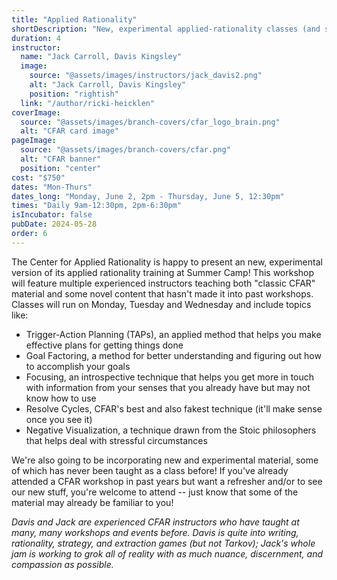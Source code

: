 ```yaml
---
title: "Applied Rationality"
shortDescription: "New, experimental applied-rationality classes (and some classics)"
duration: 4
instructor:
  name: "Jack Carroll, Davis Kingsley"
  image:
    source: "@assets/images/instructors/jack_davis2.png"
    alt: "Jack Carroll, Davis Kingsley"
    position: "rightish"
  link: "/author/ricki-heicklen"
coverImage:
  source: "@assets/images/branch-covers/cfar_logo_brain.png"
  alt: "CFAR card image"
pageImage:
  source: "@assets/images/branch-covers/cfar.png"
  alt: "CFAR banner"
  position: "center"
cost: "$750"
dates: "Mon-Thurs"
dates_long: "Monday, June 2, 2pm - Thursday, June 5, 12:30pm"
times: "Daily 9am-12:30pm, 2pm-6:30pm"
isIncubator: false
pubDate: 2024-05-28
order: 6
---
```


The Center for Applied Rationality is happy to present an new, experimental version of its applied rationality training at Summer Camp! This workshop will feature multiple experienced instructors teaching both "classic CFAR" material and some novel content that hasn't made it into past workshops. Classes will run on Monday, Tuesday and Wednesday and include topics like:

- Trigger-Action Planning (TAPs), an applied method that helps you make effective plans for getting things done
- Goal Factoring, a method for better understanding and figuring out how to accomplish your goals
- Focusing, an introspective technique that helps you get more in touch with information from your senses that you already have but may not know how to use
- Resolve Cycles, CFAR's best and also fakest technique (it'll make sense once you see it)
- Negative Visualization, a technique drawn from the Stoic philosophers that helps deal with stressful circumstances

We're also going to be incorporating new and experimental material, some of which has never been taught as a class before! If you've already attended a CFAR workshop in past years but want a refresher and/or to see our new stuff, you're welcome to attend -- just know that some of the material may already be familiar to you!

*Davis and Jack are experienced CFAR instructors who have taught at many, many workshops and events before. Davis is quite into writing, rationality, strategy, and extraction games (but not Tarkov); Jack's whole jam is working to grok all of reality with as much nuance, discernment, and compassion as possible.*
